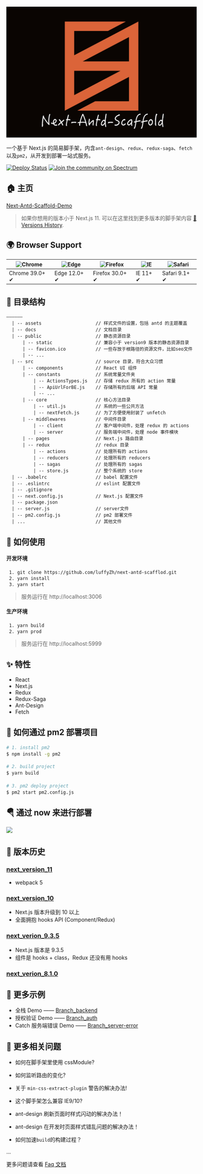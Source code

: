 ![](./next-antd-scaffold.jpg)

一个基于 Next.js 的简易脚手架，内含`ant-design`、`redux`、`redux-saga`、`fetch`以及`pm2`，从开发到部署一站式服务。

[![Deploy Status](https://img.shields.io/badge/build-passing-brightgreen)](https://next-antd-scaffold.luffyzh.now.sh/)
[![Join the community on Spectrum](https://withspectrum.github.io/badge/badge.svg)](https://spectrum.chat/zeit)

## 🏠 主页

[Next-Antd-Scaffold-Demo](https://next-antd-scaffold.luffyzh.now.sh/)

> 如果你想用的版本小于 Next.js 11. 可以在这里找到更多版本的脚手架内容 [🌲 Versions History](https://github.com/luffyZh/next-antd-scaffold/releases).

## 🌍 Browser Support

| ![Chrome](https://raw.github.com/alrra/browser-logos/master/src/chrome/chrome_48x48.png) | ![Edge](https://raw.github.com/alrra/browser-logos/master/src/edge/edge_48x48.png) | ![Firefox](https://raw.github.com/alrra/browser-logos/master/src/firefox/firefox_48x48.png) | ![IE](https://raw.github.com/alrra/browser-logos/master/src/archive/internet-explorer_9-11/internet-explorer_9-11_48x48.png) | ![Safari](https://raw.github.com/alrra/browser-logos/master/src/safari/safari_48x48.png) |
| ---------------------------------------------------------------------------------------- | ---------------------------------------------------------------------------------- | ------------------------------------------------------------------------------------------- | ---------------------------------------------------------------------------------------------------------------------------- | ---------------------------------------------------------------------------------------- |
| Chrome 39.0+ ✔                                                                           | Edge 12.0+ ✔                                                                       | Firefox 30.0+ ✔                                                                             | IE 11+ ✔                                                                                                                     | Safari 9.1+ ✔                                                                            |

## 📁 目录结构

```
——————
  | -- assets                    // 样式文件的设置，包括 antd 的主题覆盖
  | -- docs                      // 文档目录
  | -- public                    // 静态资源目录
      | -- static                // 兼容小于 version9 版本的静态资源目录
      | -- favicon.ico           // 一些存放于根路径的资源文件，比如seo文件
      | -- ...
  | -- src                       // source 目录，符合大众习惯
      | -- components            // React UI 组件
      | -- constants             // 系统常量文件夹
          | -- ActionsTypes.js   // 存储 redux 所有的 action 常量
          | -- ApiUrlForBE.js    // 存储所有的后端 API 常量
          | -- ...
      | -- core                  // 核心方法目录
          | -- util.js           // 系统的一些公共方法
          | -- nextFetch.js      // 为了方便使用封装了 unfetch
      | -- middlewares           // 中间件目录
          | -- client            // 客户端中间件，处理 redux 的 actions
          | -- server            // 服务端中间件，处理 node 事件模块
      | -- pages                 // Next.js 路由目录
      | -- redux                 // redux 目录
          | -- actions           // 处理所有的 actions
          | -- reducers          // 处理所有的 reducers
          | -- sagas             // 处理所有的 sagas
          | -- store.js          // 整个系统的 store
  | -- .babelrc                  // babel 配置文件
  | -- .eslintrc                 // eslint 配置文件
  | -- .gitignore
  | -- next.config.js            // Next.js 配置文件
  | -- package.json
  | -- server.js                 // server文件
  | -- pm2.config.js             // pm2 部署文件
  | ...                          // 其他文件
```

## 📖 如何使用

#### 开发环境

```
 1. git clone https://github.com/luffyZh/next-antd-scafflod.git
 2. yarn install
 3. yarn start
```

> 服务运行在 http://localhost:3006

#### 生产环境

```
 1. yarn build
 2. yarn prod
```

> 服务运行在 http://localhost:5999

## ✨ 特性

- React
- Next.js
- Redux
- Redux-Saga
- Ant-Design
- Fetch

## 🔨 如何通过 pm2 部署项目

```bash
# 1. install pm2
$ npm install -g pm2

# 2. build project
$ yarn build

# 3. pm2 deploy project
$ pm2 start pm2.config.js
```

## 🪂 通过 now 来进行部署

<a target='__blank' href='https://zeit.co/now'><img src='https://avatars3.githubusercontent.com/in/8329?s=60&u=35934eb25f938206da3c68530ac900e2717abbc3&v=4' /></a>

## 🌲 版本历史

### [next_version_11](https://github.com/luffyZh/next-antd-scaffold/releases/tag/v1.4)

- webpack 5

### [next_version_10](https://github.com/luffyZh/next-antd-scaffold/releases/tag/v1.3)

- Next.js 版本升级到 10 以上
- 全面拥抱 hooks API (Component/Redux)

### [next_verion_9.3.5](https://github.com/luffyZh/next-antd-scaffold/releases/tag/v1.1)

- Next.js 版本是 9.3.5
- 组件是 hooks + class，Redux 还没有用 hooks

### [next_verion_8.1.0](https://github.com/luffyZh/next-antd-scaffold/releases/tag/v1.0)

## 💐 更多示例

- 全栈 Demo —— [Branch_backend](https://github.com/luffyZh/next-antd-scaffold/tree/backend)
- 授权验证 Demo —— [Branch_auth](https://github.com/luffyZh/next-antd-scaffold/tree/auth)
- Catch 服务端错误 Demo —— [Branch_server-error](https://github.com/luffyZh/next-antd-scaffold/tree/server-error)

## 🤔️ 更多相关问题

- 如何在脚手架里使用 cssModule?

- 如何监听路由的变化?

- 关于 `min-css-extract-plugin` 警告的解决办法!

- 这个脚手架怎么兼容 IE9/10?

- ant-design 刷新页面时样式闪动的解决办法！

- ant-design 在开发时页面样式错乱问题的解决办法！

- 如何加速`build`的构建过程？

...

更多问题请查看 [Faq 文档](./docs/FAQ.md)
